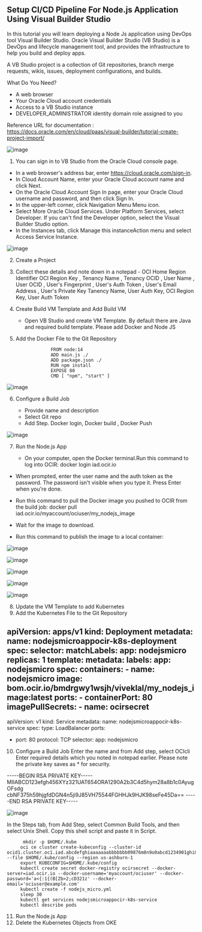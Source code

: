 Setup CI/CD Pipeline For Node.js Application Using Visual Builder Studio
------------------------------------------------------------------------
In this tutorial you will learn deploying a Node Js application using DevOps tool Visual Builder Studio. 
Oracle Visual Builder Studio (VB Studio) is a DevOps and lifecycle management tool, and provides the infrastructure to help you build and deploy apps.

A VB Studio project is a collection of Git repositories, branch merge requests, wikis, issues, deployment configurations, and builds.

   
What Do You Need?

   -  A web browser
   -  Your Oracle Cloud account credentials
   -  Access to a VB Studio instance
   -  DEVELOPER_ADMINISTRATOR identity domain role assigned to you
   
   
   Reference URL for documentation : https://docs.oracle.com/en/cloud/paas/visual-builder/tutorial-create-project-import/

![image](https://user-images.githubusercontent.com/42166489/107632945-3d537400-6c8d-11eb-98a5-386507daf4be.png)



1. You can sign in to VB Studio from the Oracle Cloud console page.

  -  In a web browser's address bar, enter https://cloud.oracle.com/sign-in.
  -  In Cloud Account Name, enter your Oracle Cloud account name and click Next. 
  -  On the Oracle Cloud Account Sign In page, enter your Oracle Cloud username and password, and then click Sign In. 
  -  In the upper-left corner, click Navigation Menu Menu icon.
  -  Select More Oracle Cloud Services. Under Platform Services, select Developer.
     If you can't find the Developer option, select the Visual Builder Studio option.
  -  In the Instances tab, click Manage this instanceAction menu and select Access Service Instance. 

![image](https://user-images.githubusercontent.com/42166489/107630953-50187980-6c8a-11eb-98ba-eedd6cbcc6d2.png)


2. Create a Project

3. Collect these details and note down in a notepad - OCI Home Region Identifier
        OCI Region Key , Tenancy Name , Tenancy OCID , User Name , User OCID , User's Fingerprint , User's Auth Token , User's Email Address , User's Private Key
        Tanency Name, User Auth Key, OCI Region Key, User Auth Token
        
4. Create Build VM Template and Add Build VM
    - Open VB Studio and create VM Template. By default there are Java and required build template. Please add Docker and Node JS
    
5. Add the Docker File to the Git Repository

                    FROM node:14
                    ADD main.js ./
                    ADD package.json ./
                    RUN npm install
                    EXPOSE 80
                    CMD [ "npm", "start" ]
                    
![image](https://user-images.githubusercontent.com/42166489/107632222-39732200-6c8c-11eb-84d6-2f42b14d1bf3.png)


6. Configure a Build Job 

   - Provide name and description
   - Select Git repo 
   - Add Step. Docker login, Docker build , Docker Push
   
![image](https://user-images.githubusercontent.com/42166489/107632920-32004880-6c8d-11eb-8289-00844d292570.png)

7. Run the Node.js App

   - On your computer, open the Docker terminal.Run this command to log into OCIR: 
            docker login iad.ocir.io
  -  When prompted, enter the user name and the auth token as the password. The password isn't visible when you type it. Press Enter when you're done.
  - Run this command to pull the Docker image you pushed to OCIR from the build job: 
            docker pull iad.ocir.io/myaccount/ociuser/my_nodejs_image
            
  - Wait for the image to download. 
  - Run this command to publish the image to a local container: 
  
    
![image](https://user-images.githubusercontent.com/42166489/107633454-0e89cd80-6c8e-11eb-961a-ce46d7f3bcb7.png)

![image](https://user-images.githubusercontent.com/42166489/107633477-18133580-6c8e-11eb-8656-2c63c6041e33.png)

![image](https://user-images.githubusercontent.com/42166489/107633484-1ea1ad00-6c8e-11eb-9810-0a56bb7ad659.png)
  
 ![image](https://user-images.githubusercontent.com/42166489/107633616-54df2c80-6c8e-11eb-8a32-f4f9fa4f272a.png)

![image](https://user-images.githubusercontent.com/42166489/107633631-5ad50d80-6c8e-11eb-8196-ed831fa497ec.png)


8. Update the VM Template to add Kubernetes
9. Add the Kubernetes File to the Git Repository

apiVersion: apps/v1
kind: Deployment
metadata:
  name:  nodejsmicroappocir-k8s-deployment
spec:
  selector:
    matchLabels:
      app:  nodejsmicro
  replicas: 1
  template:
    metadata:
      labels:
        app: nodejsmicro
    spec:
      containers:
      - name: nodejsmicro
        image: bom.ocir.io/bmdrgwy1wsjh/viveklal/my_nodejs_image:latest
        ports:
        - containerPort: 80
      imagePullSecrets:
      - name: ocirsecret
---
apiVersion: v1
kind: Service
metadata:
  name:  nodejsmicroappocir-k8s-service
spec:
  type: LoadBalancer
  ports:
  - port: 80
    protocol: TCP
  selector:
    app: nodejsmicro


10. Configure a Build Job 
   Enter the name and from Add step, select OCIcli
   Enter required details which you noted in notepad earlier. Please note the private key saves as * for security.
   
   -----BEGIN RSA PRIVATE KEY-----
MIIABCD123efgh456XYz321UAT654ORA1290A2b3C4d5hym28a8b1c0AyugOFsdg
cbNF375h59hjgfdDGN4n5ji9J85VH75544FGHHJk9HJK98seFe45Da==
-----END RSA PRIVATE KEY-----
   
   
![image](https://user-images.githubusercontent.com/42166489/107634542-b358da80-6c8f-11eb-88db-8ae534747a52.png)
   
   
   In the Steps tab, from Add Step, select Common Build Tools, and then select Unix Shell.
   Copy this shell script and paste it in Script. 
     
          mkdir -p $HOME/.kube
         oci ce cluster create-kubeconfig --cluster-id ocid1.cluster.oc1.iad.abcdefghiaaaaaaabbbbbbb09876m8n9o0abcd1234901ghi0n6o7pababcd --file $HOME/.kube/config --region us-ashburn-1
         export KUBECONFIG=$HOME/.kube/config
         kubectl create secret docker-registry ocirsecret --docker-server=iad.ocir.io --docker-username='myaccount/ociuser' --docker-password='a<{:1{(B[Zb>2;cD321z' --docker-         email='ociuser@example.com'
         kubectl create -f nodejs_micro.yml
         sleep 30
         kubectl get services nodejsmicroappocir-k8s-service
         kubectl describe pods
         
         
11. Run the Node.js App 
12. Delete the Kubernetes Objects from OKE 

     
